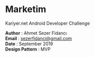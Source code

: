 # Marketim
Kariyer.net Android Developer Challenge

**Author** : Ahmet Sezer Fidancı  
**Email** : sezerfidanci@gmail.com  
**Date** : September 2019  
**Design Pattern** :  MVP  
